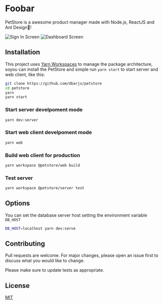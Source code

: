 # Foobar

PetStore is a awesome product manager made with Node.js, ReactJS and Ant Design🚀!

![Sign In Screen](https://raw.githubusercontent.com/dbarjs/petstore/master/docs/assets/sign-page.png)
![Dashboard Screen](https://raw.githubusercontent.com/dbarjs/petstore/master/docs/assets/dashboard-page.png)

## Installation

This project uses [Yarn Workspaces](https://classic.yarnpkg.com/en/docs/workspaces/) to manage the package architecture, soyou can install the PetStore and simple run `yarn start` to start server and web client, like this:

```bash
git clone https://github.com/dbarjs/petstore
cd petstore
yarn
yarn start
```

### Start server develpoment mode

```bash
yarn dev:server
```

### Start web client develpoment mode

```bash
yarn web
```

### Build web client for production

```bash
yarn workspace @petstore/web build
```

### Test server

```bash
yarn workspace @petstore/server test
```

## Options

You can set the database server host setting the environment variable `DB_HOST`

```bash
DB_HOST=localhost yarn dev:serve
```

## Contributing

Pull requests are welcome. For major changes, please open an issue first to discuss what you would like to change.

Please make sure to update tests as appropriate.

## License

[MIT](https://choosealicense.com/licenses/mit/)
